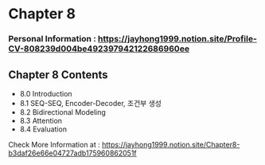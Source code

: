 # Chapter 8

### Personal Information : https://jayhong1999.notion.site/Profile-CV-808239d004be492397942122686960ee

## Chapter 8 Contents
- 8.0 Introduction
- 8.1 SEQ-SEQ, Encoder-Decoder, 조건부 생성
- 8.2 Bidirectional Modeling
- 8.3 Attention
- 8.4 Evaluation

Check More Information at : https://jayhong1999.notion.site/Chapter8-b3daf26e66e04727adb175960862051f